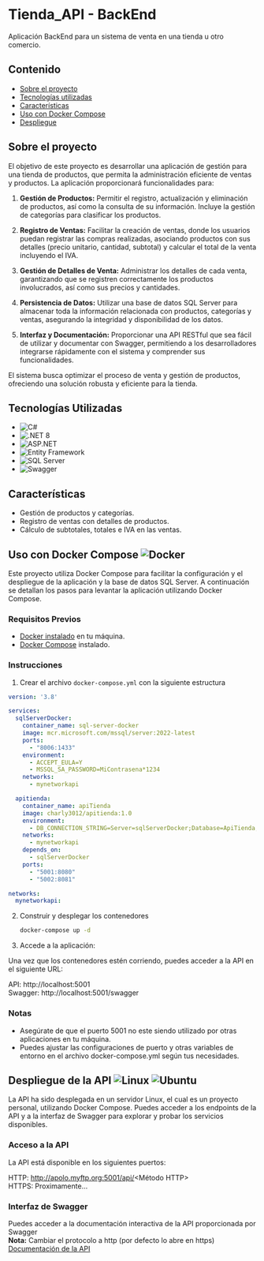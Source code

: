 # Tienda_API - BackEnd 
Aplicación BackEnd para un sistema de venta en una tienda u otro comercio. 

## Contenido
- [Sobre el proyecto](#sobre-el-proyecto)
- [Tecnologías utilizadas](#tecnologías-utilizadas)
- [Características](#características)
- [Uso con Docker Compose](#uso-con-docker-compose)
- [Despliegue](#despliegue-de-la-API)


## Sobre el proyecto

El objetivo de este proyecto es desarrollar una aplicación de gestión para una tienda de productos, que permita la administración eficiente de ventas y productos. La aplicación proporcionará funcionalidades para:

1. **Gestión de Productos:** Permitir el registro, actualización y eliminación de productos, así como la consulta de su información. Incluye la gestión de categorías para clasificar los productos.

2. **Registro de Ventas:** Facilitar la creación de ventas, donde los usuarios puedan registrar las compras realizadas, asociando productos con sus detalles (precio unitario, cantidad, subtotal) y calcular el total de la venta incluyendo el IVA.

3. **Gestión de Detalles de Venta:** Administrar los detalles de cada venta, garantizando que se registren correctamente los productos involucrados, así como sus precios y cantidades.

4. **Persistencia de Datos:** Utilizar una base de datos SQL Server para almacenar toda la información relacionada con productos, categorías y ventas, asegurando la integridad y disponibilidad de los datos.

5. **Interfaz y Documentación:** Proporcionar una API RESTful que sea fácil de utilizar y documentar con Swagger, permitiendo a los desarrolladores integrarse rápidamente con el sistema y comprender sus funcionalidades.

El sistema busca optimizar el proceso de venta y gestión de productos, ofreciendo una solución robusta y eficiente para la tienda.




## Tecnologías Utilizadas

- ![C#](https://img.shields.io/badge/C%23-239120?style=for-the-badge&logo=c-sharp&logoColor=white)
- ![.NET 8](https://img.shields.io/badge/.NET_8-512BD4?style=for-the-badge&logo=.net&logoColor=white) 
- ![ASP.NET](https://img.shields.io/badge/ASP.NET-5C2D91?style=for-the-badge&logo=aspdotnet&logoColor=white) 
- ![Entity Framework](https://img.shields.io/badge/Entity_Framework-9C1D1D?style=for-the-badge&logo=entity-framework&logoColor=white) 
- ![SQL Server](https://img.shields.io/badge/SQL_Server-CC2927?style=for-the-badge&logo=microsoft-sql-server&logoColor=white) 
- ![Swagger](https://img.shields.io/badge/Swagger-85EA2D?style=for-the-badge&logo=swagger&logoColor=white) 


## Características

- Gestión de productos y categorías.
- Registro de ventas con detalles de productos.
- Cálculo de subtotales, totales e IVA en las ventas.

## Uso con Docker Compose ![Docker](https://img.shields.io/badge/Docker-2496ED?style=for-the-badge&logo=docker&logoColor=white)
Este proyecto utiliza Docker Compose para facilitar la configuración y el despliegue de la aplicación y la base de datos SQL Server. A continuación se detallan los pasos para levantar la aplicación utilizando Docker Compose.

### Requisitos Previos
- [Docker instalado](https://www.docker.com) en tu máquina.
- [Docker Compose](https://docs.docker.com/compose/) instalado.

### Instrucciones
1. Crear el archivo `docker-compose.yml` con la siguiente estructura

```yml
version: '3.8'

services:
  sqlServerDocker:
    container_name: sql-server-docker
    image: mcr.microsoft.com/mssql/server:2022-latest
    ports:
      - "8006:1433"
    environment:
      - ACCEPT_EULA=Y
      - MSSQL_SA_PASSWORD=MiContrasena*1234
    networks:
      - mynetworkapi

  apitienda:
    container_name: apiTienda
    image: charly3012/apitienda:1.0
    environment:
      - DB_CONNECTION_STRING=Server=sqlServerDocker;Database=ApiTienda;User ID=sa;Password=MiContrasena*1234;Trusted_Connection=False;TrustServerCertificate=True;MultipleActiveResultSets=True
    networks:
      - mynetworkapi
    depends_on:
      - sqlServerDocker
    ports:
      - "5001:8080"
      - "5002:8081"

networks:
  mynetworkapi:
```
2. Construir y desplegar los contenedores
   ```bash
   docker-compose up -d
   ```

3. Accede a la aplicación:

Una vez que los contenedores estén corriendo, puedes acceder a la API en el siguiente URL:

API: http://localhost:5001 <br>
Swagger: http://localhost:5001/swagger

### Notas
- Asegúrate de que el puerto 5001 no este siendo utilizado por otras aplicaciones en tu máquina.
- Puedes ajustar las configuraciones de puerto y otras variables de entorno en el archivo docker-compose.yml según tus necesidades.


## Despliegue de la API ![Linux](https://img.shields.io/badge/Linux-FCC624?style=for-the-badge&logo=linux&logoColor=black) ![Ubuntu](https://img.shields.io/badge/Ubuntu-E95420?style=for-the-badge&logo=ubuntu&logoColor=white)

La API ha sido desplegada en un servidor Linux, el cual es un proyecto personal, utilizando Docker Compose. Puedes acceder a los endpoints de la API y a la interfaz de Swagger para explorar y probar los servicios disponibles.<br>

### Acceso a la API
La API está disponible en los siguientes puertos:

HTTP: http://apolo.myftp.org:5001/api/<Método HTTP><br>
HTTPS: Proximamente...<br>

### Interfaz de Swagger 
Puedes acceder a la documentación interactiva de la API proporcionada por Swagger <br>
**Nota:** Cambiar el protocolo a http (por defecto lo abre en https)<br>
[Documentación de la API](http://apolo.myftp.org:5001/index.html)





